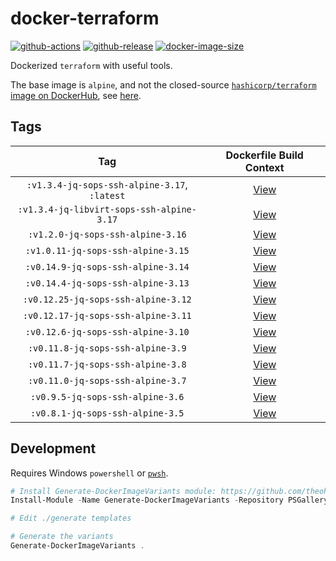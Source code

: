 # docker-terraform

[![github-actions](https://github.com/theohbrothers/docker-terraform/workflows/ci-master-pr/badge.svg)](https://github.com/theohbrothers/docker-terraform/actions)
[![github-release](https://img.shields.io/github/v/release/theohbrothers/docker-terraform?style=flat-square)](https://github.com/theohbrothers/docker-terraform/releases/)
[![docker-image-size](https://img.shields.io/docker/image-size/theohbrothers/docker-terraform/latest)](https://hub.docker.com/r/theohbrothers/docker-terraform)

Dockerized `terraform` with useful tools.

The base image is `alpine`, and not the closed-source [`hashicorp/terraform` image on DockerHub](https://hub.docker.com/r/hashicorp/terraform), see [here](https://github.com/hashicorp/terraform/blob/v1.0.0/Dockerfile).

## Tags

| Tag | Dockerfile Build Context |
|:-------:|:---------:|
| `:v1.3.4-jq-sops-ssh-alpine-3.17`, `:latest` | [View](variants/v1.3.4-jq-sops-ssh-alpine-3.17 ) |
| `:v1.3.4-jq-libvirt-sops-ssh-alpine-3.17` | [View](variants/v1.3.4-jq-libvirt-sops-ssh-alpine-3.17 ) |
| `:v1.2.0-jq-sops-ssh-alpine-3.16` | [View](variants/v1.2.0-jq-sops-ssh-alpine-3.16 ) |
| `:v1.0.11-jq-sops-ssh-alpine-3.15` | [View](variants/v1.0.11-jq-sops-ssh-alpine-3.15 ) |
| `:v0.14.9-jq-sops-ssh-alpine-3.14` | [View](variants/v0.14.9-jq-sops-ssh-alpine-3.14 ) |
| `:v0.14.4-jq-sops-ssh-alpine-3.13` | [View](variants/v0.14.4-jq-sops-ssh-alpine-3.13 ) |
| `:v0.12.25-jq-sops-ssh-alpine-3.12` | [View](variants/v0.12.25-jq-sops-ssh-alpine-3.12 ) |
| `:v0.12.17-jq-sops-ssh-alpine-3.11` | [View](variants/v0.12.17-jq-sops-ssh-alpine-3.11 ) |
| `:v0.12.6-jq-sops-ssh-alpine-3.10` | [View](variants/v0.12.6-jq-sops-ssh-alpine-3.10 ) |
| `:v0.11.8-jq-sops-ssh-alpine-3.9` | [View](variants/v0.11.8-jq-sops-ssh-alpine-3.9 ) |
| `:v0.11.7-jq-sops-ssh-alpine-3.8` | [View](variants/v0.11.7-jq-sops-ssh-alpine-3.8 ) |
| `:v0.11.0-jq-sops-ssh-alpine-3.7` | [View](variants/v0.11.0-jq-sops-ssh-alpine-3.7 ) |
| `:v0.9.5-jq-sops-ssh-alpine-3.6` | [View](variants/v0.9.5-jq-sops-ssh-alpine-3.6 ) |
| `:v0.8.1-jq-sops-ssh-alpine-3.5` | [View](variants/v0.8.1-jq-sops-ssh-alpine-3.5 ) |

## Development

Requires Windows `powershell` or [`pwsh`](https://github.com/PowerShell/PowerShell).

```powershell
# Install Generate-DockerImageVariants module: https://github.com/theohbrothers/Generate-DockerImageVariants
Install-Module -Name Generate-DockerImageVariants -Repository PSGallery -Scope CurrentUser -Force -Verbose

# Edit ./generate templates

# Generate the variants
Generate-DockerImageVariants .
```
